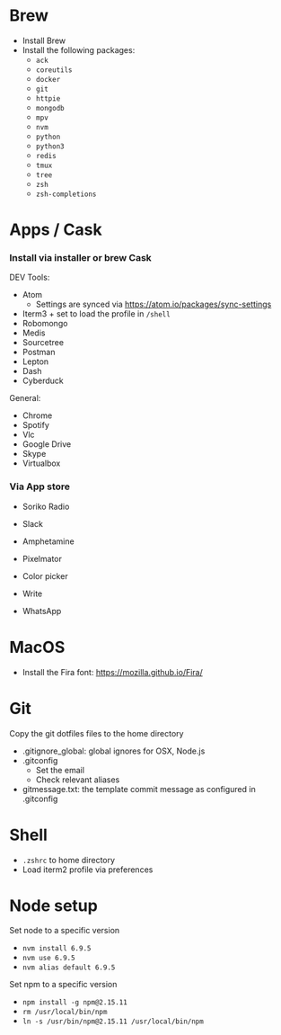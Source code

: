 # Brew

* Install Brew
* Install the following packages:
  * `ack`
  * `coreutils`
  * `docker`
  * `git`
  * `httpie`
  * `mongodb`
  * `mpv`
  * `nvm`
  * `python`
  * `python3`
  * `redis`
  * `tmux`
  * `tree`
  * `zsh`
  * `zsh-completions`

# Apps / Cask

### Install via installer or brew Cask

DEV Tools:
  * Atom
    * Settings are synced via https://atom.io/packages/sync-settings
  * Iterm3 + set to load the profile in `/shell`
  * Robomongo
  * Medis
  * Sourcetree
  * Postman
  * Lepton
  * Dash
  * Cyberduck

General:
  * Chrome
  * Spotify
  * Vlc
  * Google Drive
  * Skype
  * Virtualbox

### Via App store

  * Soriko Radio
  * Slack
  * Amphetamine
  * Pixelmator

  * Color picker
  * Write
  * WhatsApp

# MacOS

* Install the Fira font: https://mozilla.github.io/Fira/

# Git

Copy the git dotfiles files to the home directory

* .gitignore_global: global ignores for OSX, Node.js
* .gitconfig
  * Set the email
  * Check relevant aliases
* gitmessage.txt:  the template commit message as configured in .gitconfig

# Shell

* `.zshrc` to home directory
* Load iterm2 profile via preferences

# Node setup

Set node to a specific version

* `nvm install 6.9.5`
* `nvm use 6.9.5`
* `nvm alias default 6.9.5`

Set npm to a specific version

* `npm install -g npm@2.15.11`
* `rm /usr/local/bin/npm`
* `ln -s /usr/bin/npm@2.15.11 /usr/local/bin/npm`
